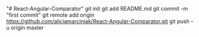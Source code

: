 "# React-Angular-Comparator"  git init git add README.md git commit -m "first commit" git remote add origin https://github.com/alicjamarciniak/React-Angular-Comparator.git git push -u origin master
